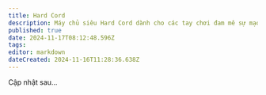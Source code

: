 ```yaml
---
title: Hard Cord
description: Máy chủ siêu Hard Cord dành cho các tay chơi đam mê sự mạo hiểm !!! Chỉ 1 mạng duy nhất
published: true
date: 2024-11-17T08:12:48.596Z
tags: 
editor: markdown
dateCreated: 2024-11-16T11:28:36.638Z
---
```


Cập nhật sau...